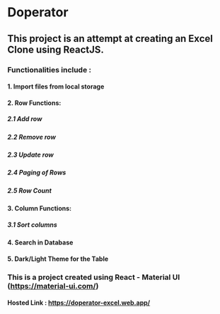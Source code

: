 # Doperator

## This project is an attempt at creating an Excel Clone using ReactJS.

### Functionalities include :
#### 1. Import files from local storage
#### 2. Row Functions:
##### 2.1 Add row
##### 2.2 Remove row
##### 2.3 Update row
##### 2.4 Paging of Rows
##### 2.5 Row Count
#### 3. Column Functions:
##### 3.1 Sort columns
#### 4. Search in Database
#### 5. Dark/Light Theme for the Table

### This is a project created using React - Material UI (https://material-ui.com/)

#### Hosted Link : https://doperator-excel.web.app/
